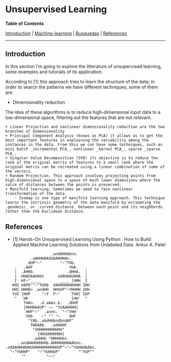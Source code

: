 # Unsupervised Learning

**Table of Contents**

[Introduction](#introduction)
| [Machine-learning](#machine-learning)
| [Busquedas](#Busquedas)
| [References](#Referencias)

---

## Introduction ##

In this section I'm going to explore the litterature of unsupervised learning, some examples and tutorials of its application.

According to [1] this approach tries to learn the structure of the data; in order to search the patterns we have different techniques, some of them are:

+ Dimensionality reduction

The idea of these algorithms is to reduce high-dimensional input data to a low-dimensional space, filtering out the features that are not relevant.

    + Linear Projection and noolinear dimensionality reduction are the two branches of dimensionality
    + Principal Component Analysis (knows as PCA) it allows us to get the most important features in explaining the variability among the instances in the data. From this we can have some techniques, such as mini batch _incremental PCA_, nonlinear _kernel PCA_, sparse _sparse PCA_.
    + Singular Value Decomposition (SVD) its objective is to reduce the rank of the original matrix of features to a small rank where the original matrix can be recreated using a linear combination of some of the vectors. 
    + Random Projection. This approach involves projecting points from high-dimensional space to a space of much lower dimensions where the salce of distances between the points is preserved.
    + Manifold learning. Sometimes we need to face nonlinear transformation of the data 
        - Isomap is one type of manifold learning approach. This technique learns the intrinsic geometry of the data manifold by estimating the _geodesic_ or _curved distance_ between each point and its neighbords rather than the Euclidean distance. 
   

##  References ##

+ [1] Hands-On Unsupervised Learning Using Python : How to Build Applied Machine Learning Solutions from Unlabeled Data. Ankur A. Patel

```
                    .andAHHAbnn.
           .aAHHHAAUUAAHHHAn.
          dHP^~"        "~^THb.
    .   .AHF                YHA.   .
    |  .AHHb.              .dHHA.  |
    |  HHAUAAHAbn      adAHAAUAHA  |
    I  HF~"_____        ____ ]HHH  I
   HHI HAPK""~^YUHb  dAHHHHHHHHHH IHH
   HHI HHHD> .andHH  HHUUP^~YHHHH IHH
   YUI ]HHP     "~Y  P~"     THH[ IUP
    "  `HK                   ]HH'  "
        THAn.  .d.aAAn.b.  .dHHP
        ]HHHHAAUP" ~~ "YUAAHHHH[
        `HHP^~"  .annn.  "~^YHH'
         YHb    ~" "" "~    dHF
          "YAb..abdHHbndbndAP"
           THHAAb.  .adAHHF
            "UHHHHHHHHHHU"
              ]HHUUHHHHHH[
            .adHHb "HHHHHbn.
     ..andAAHHHHHHb.AHHHHHHHAAbnn..
.ndAAHHHHHHUUHHHHHHHHHHUP^~"~^YUHHHAAbn.
  "~^YUHHP"   "~^YUHHUP"        "^YUP^"
       ""         "~~"
```
